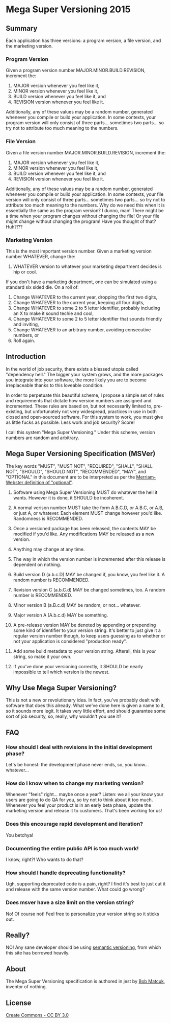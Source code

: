 # Mega Super Versioning 2015

## Summary
Each application has three versions: a program version, a file version, and the marketing version.

### Program Version
Given a program version number MAJOR.MINOR.BUILD.REVISION, increment the:

1. MAJOR version whenever you feel like it,
2. MINOR version whenever you feel like it,
3. BUILD version whenever you feel like it, and
4. REVISION version whenever you feel like it.

Additionally, any of these values may be a random number, generated whenever you compile or build your application. In some contexts, your program version will only consist of three parts... sometimes two parts... so try not to attribute too much meaning to the numbers.

### File Version
Given a file version number MAJOR.MINOR.BUILD.REVISION, increment the:

1. MAJOR version whenever you feel like it,
2. MINOR version whenever you feel like it,
3. BUILD version whenever you feel like it, and
4. REVISION version whenever you feel like it.

Additionally, any of these values may be a random number, generated whenever you compile or build your application. In some contexts, your file version will only consist of three parts... sometimes two parts... so try not to attribute too much meaning to the numbers. Why do we need this when it is essentially the same as the program version? I dunno, man! There might be a time when your program changes without changing the file! Or your file might change without changing the program! Have you thought of that? Huh?!??

### Marketing Version
This is the most important version number. Given a marketing version number WHATEVER, change the:

1. WHATEVER version to whatever your marketing department decides is hip or cool.

If you don't have a marketing department, one can be simulated using a standard six sided die. On a roll of:

1. Change WHATEVER to the current year, dropping the first two digits,
2. Change WHATEVER to the current year, keeping all four digits,
3. Change WHATEVER to some 2 to 5 letter identifier, probably including an X to make it sound techie and cool,
4. Change WHATEVER to some 2 to 5 letter identifier that sounds friendly and inviting,
5. Change WHATEVER to an arbitrary number, avoiding consecutive numbers, or
6. Roll again.

## Introduction
In the world of job security, there exists a blessed utopia called "dependency hell." The bigger your system grows, and the more packages you integrate into your software, the more likely you are to become irreplaceable thanks to this loveable condition.

In order to perpetuate this beautiful scheme, I propose a simple set of rules and requirements that dictate how version numbers are assigned and incremented. These rules are based on, but not necessarily limited to, pre-existing, but unfortunately not very widespread, practices in use in both closed and open-sourced software. For this system to work, you must give as little fucks as possible. Less work and job security? Score!

I call this system "Mega Super Versioning." Under this scheme, version numbers are random and arbitrary.

## Mega Super Versioning Specification (MSVer)
The key words "MUST", "MUST NOT", "REQUIRED", "SHALL", "SHALL NOT", "SHOULD", "SHOULD NOT", "RECOMMENDED", "MAY", and "OPTIONAL" in this document are to be interpreted as per the [Merriam-Webster definition of "optional"](http://www.merriam-webster.com/dictionary/optional).

1. Software using Mega Super Versioning MUST do whatever the hell it wants. However it is done, it SHOULD be incoherent.

2. A normal verison number MUST take the form A.B.C.D, or A.B.C, or A.B, or just A, or whatever. Each element MUST change however you'd like. Randomness is RECOMMENDED.

3. Once a versioned package has been released, the contents MAY be modified if you'd like. Any modifications MAY be released as a new version.

4. Anything may change at any time.

5. The way in which the version number is incremented after this release is dependent on nothing.

6. Build version D (a.b.c.D) MAY be changed if, you know, you feel like it. A random number is RECOMMENDED.

7. Revision version C (a.b.C.d) MAY be changed sometimes, too. A random number is RECOMMENDED.

8. Minor version B (a.B.c.d) MAY be random, or not... whatever.

9. Major version A (A.b.c.d) MAY be something.

10. A pre-release version MAY be denoted by appending or prepending some kind of identifier to your version string. It's better to just give it a regular version number though, to keep users guessing as to whether or not your application is considered "production ready".

11. Add some build metadata to your version string. Afterall, this is _your_ string, so make it your own.

12. If you've done your versioning correctly, it SHOULD be nearly impossible to tell which version is the newest.

## Why Use Mega Super Versioning?
This is not a new or revolutionary idea. In fact, you've probably dealt with software that does this already. What we've done here is given a name to it, so it sounds more legit. It takes very little effort, and should guarantee some sort of job security, so, really, why wouldn't you use it?

## FAQ
### How should I deal with revisions in the initial development phase?
Let's be honest: the development phase never ends, so, you know... whatever...

### How do I know when to change my marketing version?
Whenever "feels" right... maybe once a year? Listen: we all your know your users are going to do QA for you, so try not to think about it too much. Whenever you feel your product is in an early beta phase, update the marketing version and release it to customers. That's been working for us!

### Does this encourage rapid development and iteration?
You betchya!

### Documenting the entire public API is too much work!
I know, right?! Who wants to do that?

### How should I handle deprecating functionality?
Ugh, supporting deprecated code is a pain, right? I find it's best to just cut it and release with the same version number. What could go wrong?

### Does msver have a size limit on the version string?
No! Of course not! Feel free to personalize your version string so it sticks out.

## Really?
NO! Any sane developer should be using [semantic versioning](http://semver.org/), from which this site has borrowed heavily.

## About
The Mega Super Versioning specification is authored in jest by [Bob Matcuk](http://squeg.net), inventor of nothing.

## License
[Create Commons - CC BY 3.0](http://creativecommons.org/licenses/by/3.0/)

